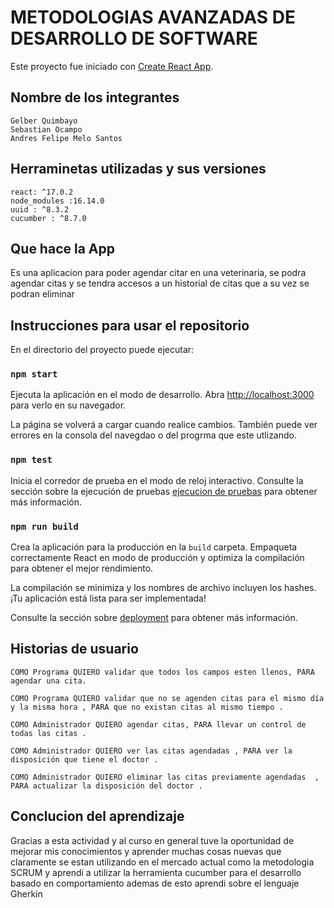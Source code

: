 # METODOLOGIAS AVANZADAS DE DESARROLLO DE SOFTWARE

Este proyecto fue iniciado con [Create React App](https://github.com/facebook/create-react-app).


## Nombre de los integrantes
    
    Gelber Quimbayo
    Sebastian Ocampo 
    Andres Felipe Melo Santos


## Herraminetas utilizadas y sus versiones 

    react: ^17.0.2
    node_modules :16.14.0
    uuid : ^8.3.2
    cucumber : ^8.7.0

## Que hace la App

Es una aplicacion para poder agendar citar en una veterinaria, se podra agendar citas 
y se tendra accesos a un historial de citas que a su vez se podran eliminar

## Instrucciones para usar el repositorio

En el directorio del proyecto puede ejecutar:

### `npm start`

Ejecuta la aplicación en el modo de desarrollo.
Abra [http://localhost:3000](http://localhost:3000) para verlo en su navegador.

La página se volverá a cargar cuando realice cambios.
También puede ver errores en la consola del navegdao o del progrma que este utlizando.

### `npm test`

Inicia el corredor de prueba en el modo de reloj interactivo.
Consulte la sección sobre la ejecución de pruebas [ejecucion de pruebas](https://facebook.github.io/create-react-app/docs/running-tests) para obtener más información.


### `npm run build`

Crea la aplicación para la producción en la `build` carpeta.
Empaqueta correctamente React en modo de producción y optimiza la compilación para obtener el mejor rendimiento.

La compilación se minimiza y los nombres de archivo incluyen los hashes.
¡Tu aplicación está lista para ser implementada!

Consulte la sección sobre [deployment](https://facebook.github.io/create-react-app/docs/deployment) para obtener más información.

## Historias de usuario 
    COMO Programa QUIERO validar que todos los campos esten llenos, PARA agendar una cita.

    COMO Programa QUIERO validar que no se agenden citas para el mismo día y la misma hora , PARA que no existan citas al mismo tiempo .

    COMO Administrador QUIERO agendar citas, PARA llevar un control de todas las citas .

    COMO Administrador QUIERO ver las citas agendadas , PARA ver la disposición que tiene el doctor .

    COMO Administrador QUIERO eliminar las citas previamente agendadas  , PARA actualizar la disposición del doctor .

## Conclucion del aprendizaje 

Gracias a esta actividad y al curso en general tuve la oportunidad de mejorar mis conocimientos y aprender muchas cosas nuevas que claramente se estan utilizando en el mercado actual como la metodologia SCRUM y aprendi a utilizar la herramienta cucumber para el desarrollo basado en comportamiento ademas de esto aprendi sobre el lenguaje Gherkin